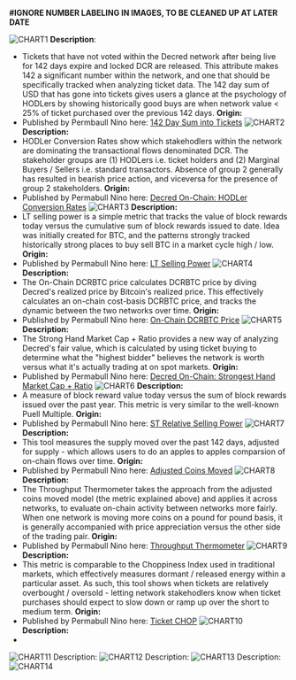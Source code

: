 **#IGNORE NUMBER LABELING IN IMAGES, TO BE CLEANED UP AT LATER DATE**

![CHART1](https://github.com/permabullnino/nino_on_chain/blob/master/CHART%20IMAGES/DCR_CHARTS/142_TIX_VOL_SUM.PNG)
**Description**: 
- Tickets that have not voted within the Decred network after being live for 142 days expire and locked DCR are released. This attribute makes 142 a significant number within the network, and one that should be specifically tracked when analyzing ticket data. The 142 day sum of USD that has gone into tickets gives users a glance at the psychology of HODLers by showing historically good buys are when network value < 25% of ticket purchased over the previous 142 days.
**Origin:**
- Published by Permbaull Nino here: [142 Day Sum into Tickets](https://medium.com/@permabullnino/decred-on-chain-macro-micro-outlook-12a26930623e)
![CHART2](https://github.com/permabullnino/nino_on_chain/blob/master/CHART%20IMAGES/DCR_CHARTS/HODLER%20CONVERSION%20RATE.PNG)
**Description:**
- HODLer Conversion Rates show which stakehodlers within the network are dominating the transactional flows denominated DCR. The stakeholder groups are (1) HODLers i.e. ticket holders and (2) Marginal Buyers / Sellers i.e. standard transactors. Absence of group 2 generally has resulted in bearish price action, and viceversa for the presence of group 2 stakeholders.
**Origin:**
- Published by Permabull Nino here: [Decred On-Chain: HODLer Conversion Rates](https://medium.com/@permabullnino/decred-on-chain-hodler-conversion-rates-87e16a4c78cd)
![CHART3](https://github.com/permabullnino/nino_on_chain/blob/master/CHART%20IMAGES/DCR_CHARTS/LT_REL_SELLPOWER.PNG)
**Description:**
- LT selling power is a simple metric that tracks the value of block rewards today versus the cumulative sum of block rewards issued to date. Idea was initially created for BTC, and the patterns strongly tracked historically strong places to buy sell BTC in a market cycle high / low. 
**Origin:**
- Published by Permabull Nino here: [LT Selling Power](https://medium.com/@permabullnino/decred-on-chain-macro-micro-outlook-12a26930623e)
![CHART4](https://github.com/permabullnino/nino_on_chain/blob/master/CHART%20IMAGES/DCR_CHARTS/ON%20CHAIN%20DCRBTC%20PRICE.PNG)
**Description:**
- The On-Chain DCRBTC price calculates DCRBTC price by diving Decred's realized price by Bitcoin's realized price. This effectively calculates an on-chain cost-basis DCRBTC price, and tracks the dynamic between the two networks over time.
**Origin:**
- Published by Permabull Nino here: [On-Chain DCRBTC Price](https://medium.com/@permabullnino/decred-on-chain-macro-micro-outlook-12a26930623e)
![CHART5](https://github.com/permabullnino/nino_on_chain/blob/master/CHART%20IMAGES/DCR_CHARTS/STRONG_HAND.PNG)
**Description:**
- The Strong Hand Market Cap + Ratio provides a new way of analyzing Decred's fair value, which is calculated by using ticket buying to determine what the "highest bidder" believes the network is worth versus what it's actually trading at on spot markets.
**Origin:**
- Published by Permabull Nino here: [Decred On-Chain: Strongest Hand Market Cap + Ratio](https://medium.com/@permabullnino/decred-on-chain-strongest-hand-market-cap-ratio-146d6854e1d6)
![CHART6](https://github.com/permabullnino/nino_on_chain/blob/master/CHART%20IMAGES/DCR_CHARTS/ST_REL_SELLPOWER.PNG)
**Description:**
- A measure of block reward value today versus the sum of block rewards issued over the past year. This metric is  very similar to the well-known Puell Multiple.
**Origin:**
- Published by Permabull Nino here: [ST Relative Selling Power](https://medium.com/@permabullnino/decred-on-chain-macro-micro-outlook-12a26930623e)
![CHART7](https://github.com/permabullnino/nino_on_chain/blob/master/CHART%20IMAGES/DCR_CHARTS/SUPPLY_MOVED_ADJ.PNG)
**Description:**
- This tool measures the supply moved over the past 142 days, adjusted for supply - which allows users to do an apples to apples comparsion of on-chain flows over time.
**Origin:**
- Published by Permabull Nino here: [Adjusted Coins Moved](https://medium.com/@permabullnino/decred-on-chain-macro-micro-outlook-12a26930623e)
![CHART8](https://github.com/permabullnino/nino_on_chain/blob/master/CHART%20IMAGES/DCR_CHARTS/THROUGHPUT_THERMOMETER.PNG)
**Description:**
- The Throughput Thermometer takes the approach from the adjusted coins moved model (the metric explained above) and applies it across networks, to evaluate on-chain activity between networks more fairly. When one network is moving more coins on a pound for pound basis, it is generally accompanied with price appreciation versus the other side of the trading pair.
**Origin:**
- Published by Permabull Nino here: [Throughput Thermometer](https://medium.com/@permabullnino/decred-on-chain-macro-micro-outlook-12a26930623e)
![CHART9](https://github.com/permabullnino/nino_on_chain/blob/master/CHART%20IMAGES/DCR_CHARTS/TICKET%20CHOP.PNG)
**Description:** 
- This metric is comparable to the Choppiness Index used in traditional markets, which effectively measures dormant / released energy within a particular asset. As such, this tool shows when tickets are relatively overbought / oversold - letting network stakehodlers know when ticket purchases should expect to slow down or ramp up over the short to medium term.
**Origin:**
- Published by Permabull Nino here: [Ticket CHOP](https://medium.com/@permabullnino/decred-on-chain-ticket-funding-rates-4e7233c7b64f)
![CHART10](https://github.com/permabullnino/nino_on_chain/blob/master/CHART%20IMAGES/DCR_CHARTS/TICKET_FUNDINGRATE.PNG)
**Description:**
- 
![CHART11](https://github.com/permabullnino/nino_on_chain/blob/master/CHART%20IMAGES/DCR_CHARTS/TICKET_ROI_ZSCORE.PNG)
Description:
![CHART12](https://github.com/permabullnino/nino_on_chain/blob/master/CHART%20IMAGES/DCR_CHARTS/TRANSACTIONAL_CHOP.PNG)
Description:
![CHART13](https://github.com/permabullnino/nino_on_chain/blob/master/CHART%20IMAGES/DCR_CHARTS/BLOCK_TIME_EXTREMES.PNG)
Description:
![CHART14](https://github.com/permabullnino/nino_on_chain/blob/master/CHART%20IMAGES/DCR_CHARTS/BLOCK_TIME_TREND.PNG)
